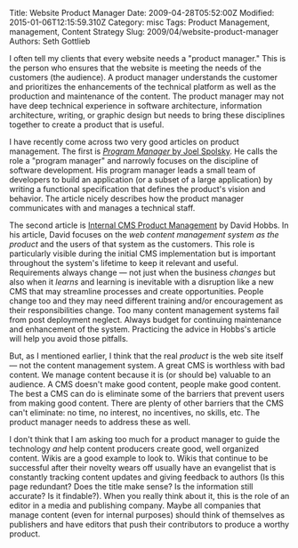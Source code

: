 Title: Website Product Manager
Date: 2009-04-28T05:52:00Z
Modified: 2015-01-06T12:15:59.310Z
Category: misc
Tags: Product Management, management, Content Strategy
Slug: 2009/04/website-product-manager
Authors: Seth Gottlieb

I often tell my clients that every website needs a "product manager."  This is the person who ensures that the website is meeting the needs of the customers (the audience).  A product manager understands the customer and prioritizes the enhancements of the technical platform as well as the production and maintenance of the content.  The product manager may not have deep technical experience in software architecture, information architecture, writing, or graphic design but needs to bring these disciplines together to create a product that is useful.  
  
I have recently come across two very good articles on product management.  The first is [_Program Manager_ by Joel Spolsky](http://www.joelonsoftware.com/items/2009/03/09.html).  He calls the role a "program manager" and narrowly focuses on the discipline of software development.  His program manager leads a small team of developers to build an application (or a subset of a large application) by writing a functional specification that defines the product's vision and behavior.    The article nicely describes how the product manager communicates with and manages a technical staff.  
  
The second article is [Internal CMS Product Management](http://www.welchmanpierpoint.com/article/internal-cms-product-management) by David Hobbs.  In his article, David focuses on the _web content management system as the product_ and the users of that system as the customers.  This role is particularly visible during the initial CMS implementation but is important throughout the system's lifetime to keep it relevant and useful.  Requirements always change — not just when the business _changes_ but also when it _learns_ and learning is inevitable with a disruption like a new CMS that may streamline processes and create opportunities.  People change too and they may need different training and/or encouragement as their responsibilities change.  Too many content management systems fail from post deployment neglect.  Always budget for continuing maintenance and enhancement of the system.  Practicing the advice in Hobbs's article will help you avoid those pitfalls.  
  
But, as I mentioned earlier, I think that the real _product_ is the web site itself — not the content management system.  A great CMS is worthless with bad content.  We manage content because it is (or should be) valuable to an audience.  A CMS doesn't make good content, people make good content.  The best a CMS can do is eliminate some of the barriers that prevent users from making good content.  There are plenty of other barriers that the CMS can't eliminate: no time, no interest, no incentives, no skills, etc.  The product manager needs to address these as well.  
  
I don't think that I am asking too much for a product manager to guide the technology _and_ help content producers create good, well organized content.  Wikis are a good example to look to.  Wikis that continue to be successful after their novelty wears off usually have an evangelist that is constantly tracking content updates and giving feedback to authors (Is this page redundant? Does the title make sense? Is the information still accurate? Is it findable?).  When you really think about it, this is the role of an editor in a media and publishing company.  Maybe all companies that manage content (even for internal purposes) should think of themselves as publishers and have editors that push their contributors to produce a worthy product.
